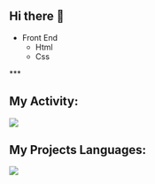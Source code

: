 ## Hi there 👋
<ul>
  <li>Front End
    <ul>
      <li>Html</li>
    </ul>
    <ul>
     <li>Css</li>
    </ul>
  </li>
</ul>
***

## My Activity:
<img src="https://github-readme-stats.vercel.app/api?username=samanice&show_icons=true&theme=radical"/>

## My Projects Languages:
<img src="https://github-readme-stats.vercel.app/api/top-langs/?username=samanice&hide_progress=true"/>

